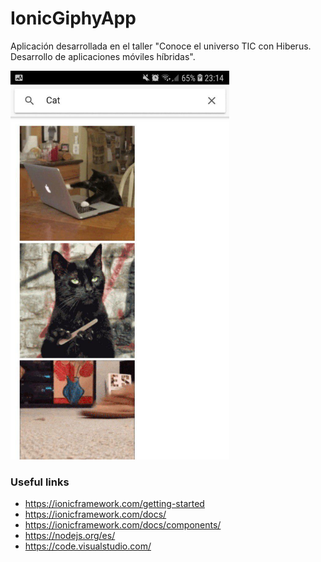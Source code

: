 # IonicGiphyApp
Aplicación desarrollada en el taller "Conoce el universo TIC con Hiberus. Desarrollo de aplicaciones móviles híbridas".

<img src="https://raw.githubusercontent.com/marcoscgdev/IonicGiphyApp/master/photo_2018-05-09_23-16-28.jpg" width="350">

### Useful links
 - https://ionicframework.com/getting-started
 - https://ionicframework.com/docs/
 - https://ionicframework.com/docs/components/
 - https://nodejs.org/es/
 - https://code.visualstudio.com/
